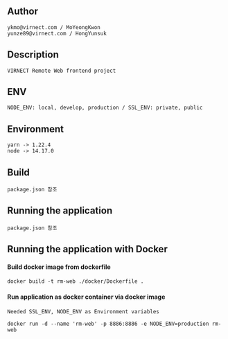## Author

```
ykmo@virnect.com / MoYeongKwon
yunze89@virnect.com / HongYunsuk
```


## Description

```
VIRNECT Remote Web frontend project
```

## ENV

```
NODE_ENV: local, develop, production / SSL_ENV: private, public
```

## Environment

```
yarn -> 1.22.4
node -> 14.17.0
```

## Build

```
package.json 참조
```

## Running the application

```shell script
package.json 참조
```

## Running the application with Docker

#### Build docker image from dockerfile
```shell script
docker build -t rm-web ./docker/Dockerfile .
```

#### Run application as docker container via docker image
```shell script
Needed SSL_ENV, NODE_ENV as Environment variables

docker run -d --name 'rm-web' -p 8886:8886 -e NODE_ENV=production rm-web
```
